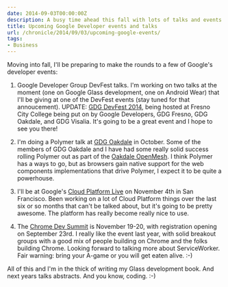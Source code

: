```yaml
---
date: 2014-09-03T00:00:00Z
description: A busy time ahead this fall with lots of talks and events to attend.
title: Upcoming Google Developer events and talks
url: /chronicle/2014/09/03/upcoming-google-events/
tags:
- Business
---
```


Moving into fall, I'll be preparing to make the rounds to a few of Google's developer events:

1. Google Developer Group DevFest talks. I'm working on two talks at the moment (one on Google Glass development, one on Android Wear) that I'll be giving at one of the DevFest events (stay tuned for that annoucement). UPDATE: [GDG DevFest 2014](http://devfest.gdgfresno.com/), being hosted at Fresno City College being put on by Google Developers, GDG Fresno, GDG Oakdale, and GDG Visalia. It's going to be a great event and I hope to see you there!

2. I'm doing a Polymer talk at [GDG Oakdale](https://developers.google.com/groups/chapter/117677091518865462359/) in October. Some of the members of GDG Oakdale and I have had some really solid success rolling Polymer out as part of the [Oakdale OpenMesh](https://www.oakdaleopenmesh.org/). I think Polymer has a ways to go, but as browsers gain native support for the web components implementations that drive Polymer, I expect it to be quite a powerhouse.

3. I'll be at Google's [Cloud Platform Live](https://www.gcp-live.com/) on November 4th in San Francisco. Been working on a lot of Cloud Platform things over the last six or so months that can't be talked about, but it's going to be pretty awesome. The platform has really become really nice to use.

4. The [Chrome Dev Summit](http://developer.chrome.com/devsummit) is November 19-20, with registration opening on September 23rd. I really like the event last year, with solid breakout groups with a good mix of people building on Chrome and the folks building Chrome. Looking forward to talking more about ServiceWorker. Fair warning: bring your A-game or you will get eaten alive. :-)

All of this and I'm in the thick of writing my Glass development book. And next years talks abstracts. And you know, coding. :-)